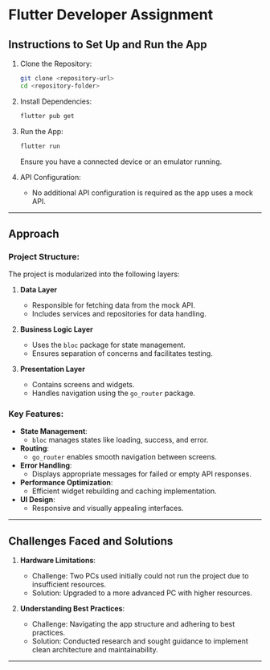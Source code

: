 # Flutter Developer Assignment

## Instructions to Set Up and Run the App

1. Clone the Repository:
   ```bash
   git clone <repository-url>
   cd <repository-folder>
   ```

2. Install Dependencies:
   ```bash
   flutter pub get
   ```

3. Run the App:
   ```bash
   flutter run
   ```
   Ensure you have a connected device or an emulator running.

4. API Configuration:
   - No additional API configuration is required as the app uses a mock API.

---

## Approach

### Project Structure:
The project is modularized into the following layers:

1. **Data Layer**
   - Responsible for fetching data from the mock API.
   - Includes services and repositories for data handling.

2. **Business Logic Layer**
   - Uses the `bloc` package for state management.
   - Ensures separation of concerns and facilitates testing.

3. **Presentation Layer**
   - Contains screens and widgets.
   - Handles navigation using the `go_router` package.

### Key Features:
- **State Management**:
  - `bloc` manages states like loading, success, and error.
- **Routing**:
  - `go_router` enables smooth navigation between screens.
- **Error Handling**:
  - Displays appropriate messages for failed or empty API responses.
- **Performance Optimization**:
  - Efficient widget rebuilding and caching implementation.
- **UI Design**:
  - Responsive and visually appealing interfaces.

---

## Challenges Faced and Solutions

1. **Hardware Limitations**:
   - Challenge: Two PCs used initially could not run the project due to insufficient resources.
   - Solution: Upgraded to a more advanced PC with higher resources.

2. **Understanding Best Practices**:
   - Challenge: Navigating the app structure and adhering to best practices.
   - Solution: Conducted research and sought guidance to implement clean architecture and maintainability.

---
